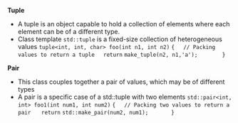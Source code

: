 **Tuple**
- A tuple is an object capable to hold a collection of elements where each element can be of a different type.
- Class template `std::tuple` is a fixed-size collection of heterogeneous values
`tuple<int, int, char> foo(int n1, int n2)`
`{`
    `// Packing values to return a tuple`
    `return` `make_tuple(n2, n1,'a');`             
`}`

**Pair**
- This class couples together a pair of values, which may be of different types
- A pair is a specific case of a std::tuple with two elements
`std::pair<int, int> foo1(int num1, int num2)`
`{`
    `// Packing two values to return a pair` 
    `return` `std::make_pair(num2, num1);`            
`}`

